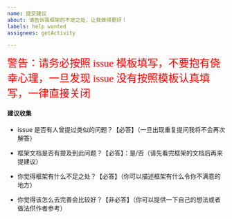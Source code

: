 ```yaml
---
name: 提交建议
about: 请告诉我框架的不足之处，让我做得更好！
labels: help wanted
assignees: getActivity

---
```


<font face="微软雅黑" color="red" size="5">警告：请务必按照 issue 模板填写，不要抱有侥幸心理，一旦发现 issue 没有按照模板认真填写，一律直接关闭</font>

#### 建议收集

* issue 是否有人曾提过类似的问题？【必答】（一旦出现重复提问我将不会再次解答）

* 框架文档是否有提及到此问题？【必答】：是/否（请先看完框架的文档后再来提建议）

* 你觉得框架有什么不足之处？【必答】（你可以描述框架有什么令你不满意的地方）

* 你觉得该怎么去完善会比较好？【非必答】（你可以提供一下自己的想法或者做法供作者参考）